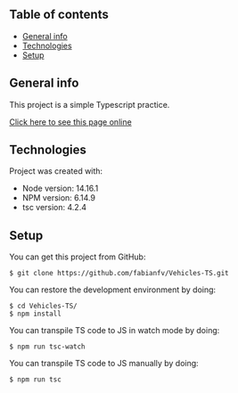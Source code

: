 ## Table of contents
* [General info](#general-info)
* [Technologies](#technologies)
* [Setup](#setup)

## General info
This project is a simple Typescript practice.

[Click here to see this page online](https://fabianfv.github.io/Vehicles-TS/)
	
## Technologies
Project was created with:
* Node version: 14.16.1
* NPM version: 6.14.9
* tsc version: 4.2.4
	
## Setup
You can get this project from GitHub:
```
$ git clone https://github.com/fabianfv/Vehicles-TS.git
```

You can restore the development environment by doing:
```
$ cd Vehicles-TS/
$ npm install
``` 
You can transpile TS code to JS in watch mode by doing:
``` 
$ npm run tsc-watch
``` 

You can transpile TS code to JS manually by doing:
```
$ npm run tsc
```
